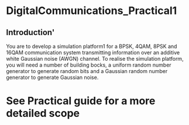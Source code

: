 # DigitalCommunications_Practical1
## Introduction'
You are to develop a simulation platform1
for a BPSK, 4QAM, 8PSK and 16QAM communication system transmitting information over an additive white Gaussian noise (AWGN)
channel. To realise the simulation platform, you will need a number of building bocks, a uniform random number generator to generate random bits and a Gaussian random
number generator to generate Gaussian noise.

# See Practical guide for a more detailed scope
